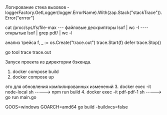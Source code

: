 Логирование стека вызовов - loggerFactory.GetLogger(logger.ErrorName).With(zap.Stack("stackTrace")).Error("errror")


cat /proc/sys/fs/file-max --- файловые дескрипторы
lsof | wc -l ---- открытые
lsof | grep pdf/ | wc -l

анализ трейса
f, _ := os.Create("trace.out")
trace.Start(f)
defer trace.Stop()

go tool trace trace.out

Запуск проекта из директории бэкенда.

1. docker compose build
2. docker compose up

это для обновления компилированных изменений
3. docker exec -it node-local sh -----> npm run build
4. docker exec -it pdf-pdf-1 sh -----> go run main.go

GOOS=windows GOARCH=amd64 go build -buildvcs=false